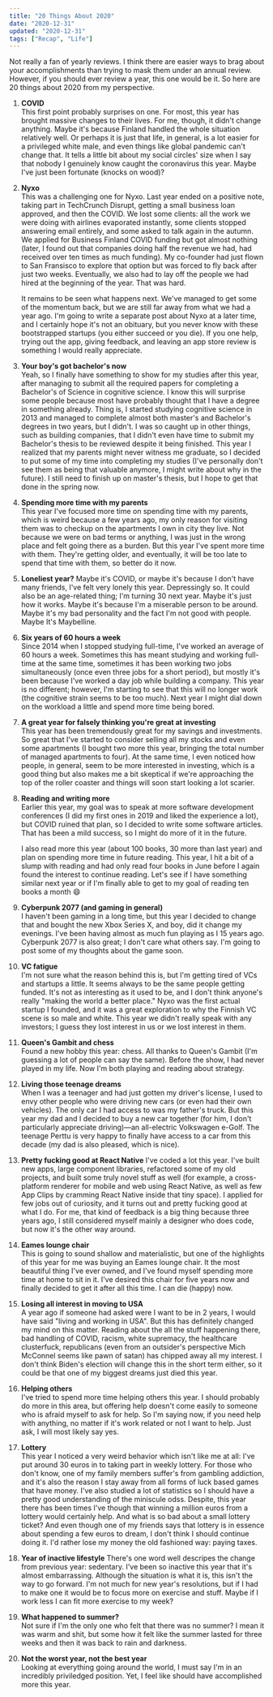 ```yaml
---
title: "20 Things About 2020"
date: "2020-12-31"
updated: "2020-12-31"
tags: ["Recap", "Life"]
---
```


Not really a fan of yearly reviews. I think there are easier ways to brag about your accomplishments than trying to mask them under an annual review. However, if you should ever review a year, this one would be it. So here are 20 things about 2020 from my perspective.

1. **COVID**  
   This first point probably surprises on one. For most, this year has brought massive changes to their lives. For me, though, it didn't change anything. Maybe it's because Finland handled the whole situation relatively well. Or perhaps it is just that life, in general, is a lot easier for a privileged white male, and even things like global pandemic can't change that. It tells a little bit about my social circles' size when I say that nobody I genuinely know caught the coronavirus this year. Maybe I've just been fortunate (knocks on wood)?

2. **Nyxo**  
   This was a challenging one for Nyxo. Last year ended on a positive note, taking part in TechCrunch Disrupt, getting a small business loan approved, and then the COVID. We lost some clients: all the work we were doing with airlines evaporated instantly, some clients stopped answering email entirely, and some asked to talk again in the autumn. We applied for Business Finland COVID funding but got almost nothing (later, I found out that companies doing half the revenue we had, had received over ten times as much funding). My co-founder had just flown to San Fransisco to explore that option but was forced to fly back after just two weeks. Eventually, we also had to lay off the people we had hired at the beginning of the year. That was hard.

   It remains to be seen what happens next. We've managed to get some of the momentum back, but we are still far away from what we had a year ago. I'm going to write a separate post about Nyxo at a later time, and I certainly hope it's not an obituary, but you never know with these bootstrapped startups (you either succeed or you die). If you one help, trying out the app, giving feedback, and leaving an app store review is something I would really appreciate.

3. **Your boy's got bachelor's now**  
   Yeah, so I finally have something to show for my studies after this year, after managing to submit all the required papers for completing a Bachelor's of Science in cognitive science. I know this will surprise some people because most have probably thought that I have a degree in something already. Thing is, I started studying cognitive science in 2013 and managed to complete almost both master's and Bachelor's degrees in two years, but I didn't. I was so caught up in other things, such as building companies, that I didn't even have time to submit my Bachelor's thesis to be reviewed despite it being finished. This year I realized that my parents might never witness me graduate, so I decided to put some of my time into completing my studies (I've personally don't see them as being that valuable anymore, I might write about why in the future). I still need to finish up on master's thesis, but I hope to get that done in the spring now.

4. **Spending more time with my parents**  
   This year I've focused more time on spending time with my parents, which is weird because a few years ago, my only reason for visiting them was to checkup on the apartments I own in city they live. Not because we were on bad terms or anything, I was just in the wrong place and felt going there as a burden. But this year I've spent more time with them. They're getting older, and eventually, it will be too late to spend that time with them, so better do it now.

5. **Loneliest year?**
   Maybe it's COVID, or maybe it's because I don't have many friends, I've felt very lonely this year. Depressingly so. It could also be an age-related thing; I'm turning 30 next year. Maybe it's just how it works. Maybe it's because I'm a miserable person to be around. Maybe it's my bad personality and the fact I'm not good with people. Maybe It's Maybelline.

6. **Six years of 60 hours a week**  
   Since 2014 when I stopped studying full-time, I've worked an average of 60 hours a week. Sometimes this has meant studying and working full-time at the same time, sometimes it has been working two jobs simultaneously (once even three jobs for a short period), but mostly it's been because I've worked a day job while building a company. This year is no different; however, I'm starting to see that this will no longer work (the cognitive strain seems to be too much). Next year I might dial down on the workload a little and spend more time being bored.

7. **A great year for falsely thinking you're great at investing**  
   This year has been tremendously great for my savings and investments. So great that I've started to consider selling all my stocks and even some apartments (I bought two more this year, bringing the total number of managed apartments to four). At the same time, I even noticed how people, in general, seem to be more interested in investing, which is a good thing but also makes me a bit skeptical if we're approaching the top of the roller coaster and things will soon start looking a lot scarier.

8. **Reading and writing more**  
   Earlier this year, my goal was to speak at more software development conferences (I did my first ones in 2019 and liked the experience a lot), but COVID ruined that plan, so I decided to write some software articles. That has been a mild success, so I might do more of it in the future.

   I also read more this year (about 100 books, 30 more than last year) and plan on spending more time in future reading. This year, I hit a bit of a slump with reading and had only read four books in June before I again found the interest to continue reading. Let's see if I have something similar next year or if I'm finally able to get to my goal of reading ten books a month 😄

9. **Cyberpunk 2077 (and gaming in general)**  
   I haven't been gaming in a long time, but this year I decided to change that and bought the new Xbox Series X, and boy, did it change my evenings. I've been having almost as much fun playing as I 15 years ago. Cyberpunk 2077 is also great; I don't care what others say. I'm going to post some of my thoughts about the game soon.

10. **VC fatigue**  
    I'm not sure what the reason behind this is, but I'm getting tired of VCs and startups a little. It seems always to be the same people getting funded. It's not as interesting as it used to be, and I don't think anyone's really "making the world a better place." Nyxo was the first actual startup I founded, and it was a great exploration to why the Finnish VC scene is so male and white. This year we didn't really speak with any investors; I guess they lost interest in us or we lost interest in them.

11. **Queen's Gambit and chess**  
    Found a new hobby this year: chess. All thanks to Queen's Gambit (I'm guessing a lot of people can say the same). Before the show, I had never played in my life. Now I'm both playing and reading about strategy.

12. **Living those teenage dreams**  
    When I was a teenager and had just gotten my driver's license, I used to envy other people who were driving new cars (or even had their own vehicles). The only car I had access to was my father's truck. But this year my dad and I decided to buy a new car together (for him, I don't particularly appreciate driving)—an all-electric Volkswagen e-Golf. The teenage Perttu is very happy to finally have access to a car from this decade (my dad is also pleased, which is nice).

13. **Pretty fucking good at React Native**
    I've coded a lot this year. I've built new apps, large component libraries, refactored some of my old projects, and built some truly novel stuff as well (for example, a cross-platform renderer for mobile and web using React Native, as well as few App Clips by cramming React Native inside that tiny space). I applied for few jobs out of curiosity, and it turns out and pretty fucking good at what I do. For me, that kind of feedback is a big thing because three years ago, I still considered myself mainly a designer who does code, but now it's the other way around.

14. **Eames lounge chair**  
    This is going to sound shallow and materialistic, but one of the highlights of this year for me was buying an Eames lounge chair. It the most beautiful thing I've ever owned, and I've found myself spending more time at home to sit in it. I've desired this chair for five years now and finally decided to get it after all this time. I can die (happy) now.

15. **Losing all interest in moving to USA**  
    A year ago if someone had asked were I want to be in 2 years, I would have said "living and working in USA". But this has definitely changed my mind on this matter. Reading about the all the stuff happening there, bad handling of COVID, racism, white supremacy, the healthcare clusterfuck, republicans (even from an outsider's perspective Mich McConnel seems like pawn of satan) has chipped away all my interest. I don't think Biden's election will change this in the short term either, so it could be that one of my biggest dreams just died this year.

16. **Helping others**  
     I've tried to spend more time helping others this year. I should probably do more in this area, but offering help doesn't come easily to someone who is afraid myself to ask for help. So I'm saying now, if you need help with anything, no matter if it's work related or not I want to help. Just ask, I will most likely say yes.

17. **Lottery**  
    This year I noticed a very weird behavior which isn't like me at all: I've put around 30 euros in to taking part in weekly lottery. For those who don't know, one of my family members suffer's from gambling addiction, and it's also the reason I stay away from all forms of luck based games that have money. I've also studied a lot of statistics so I should have a pretty good understanding of the miniscule odss. Despite, this year there has been times I've though that winning a million euros from a lottery would certainly help. And what is so bad about a small lottery ticket? And even though one of my friends says that lottery is in essence about spending a few euros to dream, I don't think I should continue doing it. I'd rather lose my money the old fashioned way: paying taxes.

18. **Year of inactive lifestyle**
    There's one word well descripes the change from previous year: sedentary. I've been so inactive this year that it's almost embarrassing. Although the situation is what it is, this isn't the way to go forward. I'm not much for new year's resolutions, but if I had to make one it would be to focus more on exercise and stuff. Maybe if I work less I can fit more exercise to my week?

19. **What happened to summer?**  
    Not sure if I'm the only one who felt that there was no summer? I mean it was warm and shit, but some how it felt like the summer lasted for three weeks and then it was back to rain and darkness.

20. **Not the worst year, not the best year**  
    Looking at everything going around the world, I must say I'm in an incredibly priviledged position. Yet, I feel like should have accomplished more this year.
